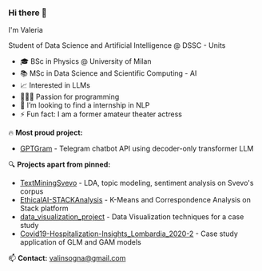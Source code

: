 ### Hi there 👋

I'm Valeria

Student of Data Science and Artificial Intelligence @ DSSC - Units

- 🎓 BSc in Physics @ University of Milan
- 📚 MSc in Data Science and Scientific Computing - AI
- 📈 Interested in LLMs
- 👩🏻‍💻 Passion for programming
- 👯 I’m looking to find a internship in NLP
- ⚡ Fun fact: I am a former amateur theater actress

:fire: **Most proud project:**
- [GPTGram](https://github.com/SilvioBaratto/GPTGram) - Telegram chatbot API using decoder-only transformer LLM

🔍 **Projects apart from pinned:**
- [TextMiningSvevo](https://github.com/valinsogna/TextMiningSvevo) - LDA, topic modeling, sentiment analysis on Svevo's corpus
- [EthicalAI-STACKAnalysis](https://github.com/valinsogna/EthicalAI-STACKAnalysis) - K-Means and Correspondence Analysis on Stack platform
- [data_visualization_project](https://github.com/valinsogna/data_visualization_project) - Data Visualization techniques for a case study
- [Covid19-Hospitalization-Insights_Lombardia_2020-2](https://github.com/valinsogna/Covid19-Hospitalization-Insights_Lombardia_2020-21) - Case study application of GLM and GAM models

📫 **Contact:** 
[valinsogna@gmail.com](mailto:valinsogna@gmail.com)




<!--
**valinsogna/valinsogna** is a ✨ _special_ ✨ repository because its `README.md` (this file) appears on your GitHub profile.

Here are some ideas to get you started:

- 🔭 I’m currently working on ...
- 🌱 I’m currently learning ...
- 👯 I’m looking to collaborate on ...
- 🤔 I’m looking for help with ...
- 💬 Ask me about ...
- 📫 How to reach me: ...
- 😄 Pronouns: ...
- ⚡ Fun fact: ...
-->
